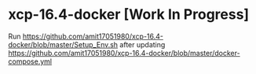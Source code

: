 # xcp-16.4-docker [Work In Progress]
Run https://github.com/amit17051980/xcp-16.4-docker/blob/master/Setup_Env.sh after updating https://github.com/amit17051980/xcp-16.4-docker/blob/master/docker-compose.yml
